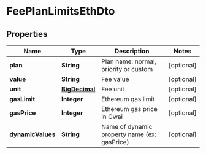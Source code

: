 # FeePlanLimitsEthDto

## Properties
Name | Type | Description | Notes
------------ | ------------- | ------------- | -------------
**plan** | **String** | Plan name: normal, priority or custom |  [optional]
**value** | **String** | Fee value |  [optional]
**unit** | [**BigDecimal**](BigDecimal.md) | Fee unit |  [optional]
**gasLimit** | **Integer** | Ethereum gas limit |  [optional]
**gasPrice** | **Integer** | Ethereum gas price in Gwai |  [optional]
**dynamicValues** | **String** | Name of dynamic property name (ex: gasPrice) |  [optional]
